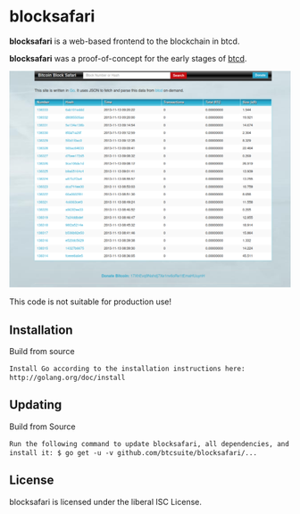 # blocksafari

**blocksafari** is a web-based frontend to the blockchain in btcd.

**blocksafari** was a proof-of-concept for the early stages of [btcd](https://github.com/btcsuite/btcd).

![alt text](https://github.com/MaestroOnICe/blocksafari/blob/master/images/screenshot.png)

This code is not suitable for production use!

## Installation

Build from source

    Install Go according to the installation instructions here: http://golang.org/doc/install

## Updating
Build from Source

    Run the following command to update blocksafari, all dependencies, and install it: $ go get -u -v github.com/btcsuite/blocksafari/...

## License

blocksafari is licensed under the liberal ISC License.